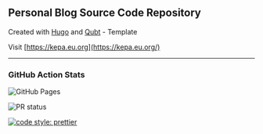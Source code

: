 ## Personal Blog Source Code Repository

Created with [Hugo](https://gohugo.io/) and [Qubt](https://github.com/chrede88/qubt) - Template

Visit [https://kepa.eu.org](https://kepa.eu.org/)

---

### GitHub Action Stats

![GitHub Pages](https://github.com/matsonkepson/matsonkepson.github.io/actions/workflows/hugo-deploy.yaml/badge.svg?branch=main)

![PR status](https://github.com/matsonkepson/matsonkepson.github.io/actions/workflows/create-pr.yaml/badge.svg?branch=develop)

[![code style: prettier](https://img.shields.io/badge/code_style-prettier-ff69b4.svg?style=flat-square)](https://github.com/prettier/prettier)
